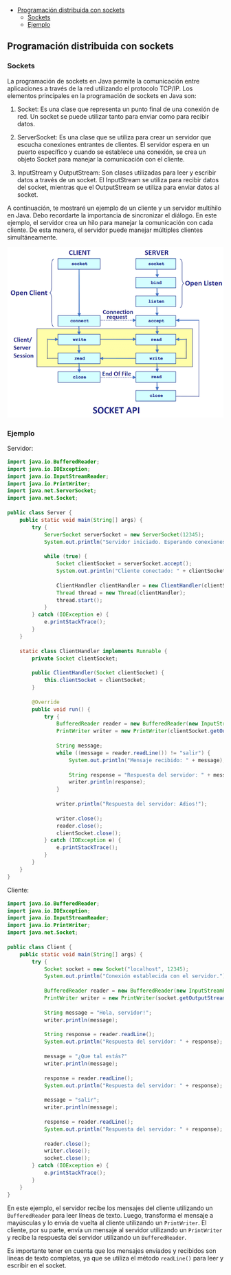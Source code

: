 - [Programación distribuida con sockets](#programación-distribuida-con-sockets)
  - [Sockets](#sockets)
  - [Ejemplo](#ejemplo)

## Programación distribuida con sockets
### Sockets
La programación de sockets en Java permite la comunicación entre aplicaciones a través de la red utilizando el protocolo TCP/IP. Los elementos principales en la programación de sockets en Java son:

1. Socket: Es una clase que representa un punto final de una conexión de red. Un socket se puede utilizar tanto para enviar como para recibir datos.

2. ServerSocket: Es una clase que se utiliza para crear un servidor que escucha conexiones entrantes de clientes. El servidor espera en un puerto específico y cuando se establece una conexión, se crea un objeto Socket para manejar la comunicación con el cliente.

3. InputStream y OutputStream: Son clases utilizadas para leer y escribir datos a través de un socket. El InputStream se utiliza para recibir datos del socket, mientras que el OutputStream se utiliza para enviar datos al socket.

A continuación, te mostraré un ejemplo de un cliente y un servidor multihilo en Java. Debo recordarte la importancia de sincronizar el diálogo. En este ejemplo, el servidor crea un hilo para manejar la comunicación con cada cliente. De esta manera, el servidor puede manejar múltiples clientes simultáneamente.

![](../images/socket-programming.png)

### Ejemplo

Servidor:
```java
import java.io.BufferedReader;
import java.io.IOException;
import java.io.InputStreamReader;
import java.io.PrintWriter;
import java.net.ServerSocket;
import java.net.Socket;

public class Server {
    public static void main(String[] args) {
        try {
            ServerSocket serverSocket = new ServerSocket(12345);
            System.out.println("Servidor iniciado. Esperando conexiones...");

            while (true) {
                Socket clientSocket = serverSocket.accept();
                System.out.println("Cliente conectado: " + clientSocket.getInetAddress().getHostAddress());

                ClientHandler clientHandler = new ClientHandler(clientSocket);
                Thread thread = new Thread(clientHandler);
                thread.start();
            }
        } catch (IOException e) {
            e.printStackTrace();
        }
    }

    static class ClientHandler implements Runnable {
        private Socket clientSocket;

        public ClientHandler(Socket clientSocket) {
            this.clientSocket = clientSocket;
        }

        @Override
        public void run() {
            try {
                BufferedReader reader = new BufferedReader(new InputStreamReader(clientSocket.getInputStream()));
                PrintWriter writer = new PrintWriter(clientSocket.getOutputStream(), true);

                String message;
                while ((message = reader.readLine()) != "salir") {
                    System.out.println("Mensaje recibido: " + message);

                    String response = "Respuesta del servidor: " + message.toUpperCase();
                    writer.println(response);
                }
                
                writer.println("Respuesta del servidor: Adios!");

                writer.close();
                reader.close();
                clientSocket.close();
            } catch (IOException e) {
                e.printStackTrace();
            }
        }
    }
}
```

Cliente:
```java
import java.io.BufferedReader;
import java.io.IOException;
import java.io.InputStreamReader;
import java.io.PrintWriter;
import java.net.Socket;

public class Client {
    public static void main(String[] args) {
        try {
            Socket socket = new Socket("localhost", 12345);
            System.out.println("Conexión establecida con el servidor.");

            BufferedReader reader = new BufferedReader(new InputStreamReader(socket.getInputStream()));
            PrintWriter writer = new PrintWriter(socket.getOutputStream(), true);

            String message = "Hola, servidor!";
            writer.println(message);

            String response = reader.readLine();
            System.out.println("Respuesta del servidor: " + response);

            message = "¿Que tal estás?"
            writer.println(message);

            response = reader.readLine();
            System.out.println("Respuesta del servidor: " + response);

            message = "salir";
            writer.println(message);

            response = reader.readLine();
            System.out.println("Respuesta del servidor: " + response);

            reader.close();
            writer.close();
            socket.close();
        } catch (IOException e) {
            e.printStackTrace();
        }
    }
}
```

En este ejemplo, el servidor recibe los mensajes del cliente utilizando un `BufferedReader` para leer líneas de texto. Luego, transforma el mensaje a mayúsculas y lo envía de vuelta al cliente utilizando un `PrintWriter`. El cliente, por su parte, envía un mensaje al servidor utilizando un `PrintWriter` y recibe la respuesta del servidor utilizando un `BufferedReader`.

Es importante tener en cuenta que los mensajes enviados y recibidos son líneas de texto completas, ya que se utiliza el método `readLine()` para leer y escribir en el socket.